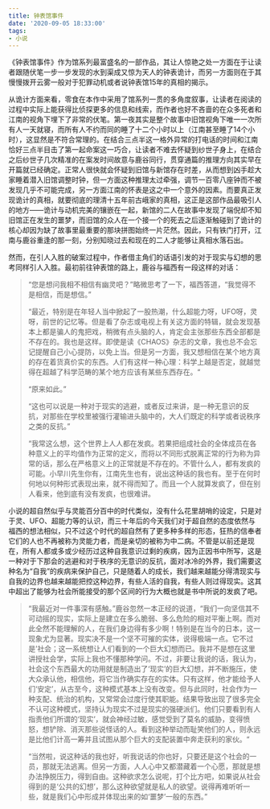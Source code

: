 ```yaml
---
title: 钟表馆事件
date: '2020-09-05 18:33:00'
tags: 
- 小说
---
```


《钟表馆事件》作为馆系列最富盛名的一部作品，其让人惊艳之处一方面在于让读者跟随伏笔一步一步发现的水到渠成又惊为天人的钟表诡计，而另一方面则在于其慢慢拨开云雾一般对于犯罪动机或者说钟表馆15年的真相的揭示。

从诡计方面来看，零食在本作中采用了馆系列一贯的多角度叙事，让读者在阅读的过程中实际上能获得比侦探更多的信息和线索，而作者也好不吝啬的在众多死者和江南的视角下埋下了非常的伏笔。第一夜其实是整个故事中旧馆视角下唯一一次所有人一天就寝，而所有人不约而同的睡了十二个小时以上（江南甚至睡了14个小时），这显然是不符合常理的。在结合三点半这一格外异常的打电话的时间和江南恰好三点半目击了第一起命案这一巧合，让读者不难去怀疑到纱世子身上，在结合之后纱世子几次精准的在案发时间故意与鹿谷同行，贯穿通篇的推理方向其实早在开篇就已经确定。正常人很快就会怀疑到旧馆与新馆存在时差，从而想到凶手趁大家睡着潜入旧馆调整时钟，但一方面这种推理太过牵强，调节一百零八座钟而不被发现几乎不可能完成，另一方面江南的怀表是这之中一个意外的因素。而要真正发现诡计的真相，就要彻底的理清十五年前古峨家的真相，这正是这部作品最吸引人的地方——诡计与动机完美的镶嵌在一起，新馆的二人在故事中发现了端倪却不知旧馆正在发生的噩梦，而旧馆的众人在一个接一个的死去之后逐渐触碰到了诡计的核心却因为缺了故事里最重要的那块拼图始终一片茫然。因此，只有铁门打开，江南与鹿谷重逢的那一刻，分别知晓过去和现在的二人才能够让真相水落石出。

然而，在引人入胜的破案过程中，作者借主角们的话语引发的对于现实与幻想的思考同样引人入胜。最初前往钟表馆的路上，鹿谷与福西有一段这样的对话：

>“您是想问我相不相信有幽灵吧？”略微思考了一下，福西答道，“我觉得不是相信，而是想信。”
>
>“最近，特别是在年轻人当中掀起了一股热潮，什么超能力呀，UFO呀，灵呀，前世的记忆等。但是看了杂志或电视上有关这方面的特辑，就会发现基本上都是骗人的鬼把戏，稍微有点头脑的人，肯定会主张那些东西全部都是不存在的。我也是这样。即使是读《CHAOS》杂志的文章，我也总不会忘记提醒自己小心提防，以免上当。但是另一方面，我又想相信在某个地方真的存在着货真价实的东西。人们有这样一种心理：科学上越是否定，就越觉得在超越了科学范畴的某个地方应该有某些东西存在。“
>
>“原来如此。”
>
>“这也可以说是一种对于现实的逃避，或者反过来讲，是一种无意识的反抗，对那些在学校里被强行灌输进头脑中的，大人们既定的科学或者说秩序之类的反抗。”
>
>“我常这么想，这个世界上人人都在发疯。若果把组成社会的全体成员在各种意义上的平均值作为正常的定义，而将以不同形式脱离正常的行为称为异常的话，那么在严格意义上的正常就是不存在的。不管什么人，都有发疯的可能。小早川先生你有，江南先生也有，说出这种话的我也有。至于在何时何地以何种形式表现出来，就不得而知了。而且一个人就算发疯了，但在别人看来，他到底有没有发疯，也很难讲。

小说的超自然似乎与灵能百分百中的时代类似，没有什么花里胡哨的设定，只是对于灵、UFO、超能力等的认识，而三十年后的今天我们对于超自然的态度依然与福西的想法相似，只不过这个时代的超自然有了更多种多样的形态，狂热的信奉者它们的人也不再被称为灵能力者，而是亲切的被称为中二病。不管是以前还是现在，所有人都或多或少经历过这种自我意识过剩的疾病，因为正因书中所写，这是一种对于下那会的逃避和对于秩序的无意识的反抗，面对冰冷的外界，我们需要这种名为“自我”的疾病来保护自己，只是随着人的成长，我们越来越能分得清现实与自我的边界也越来越能把控这种边界，有些人活的自我，有些人则过得现实。这其中超出了能够为社会所能接受的那个区间的行为大概也就是书中所说的发疯了吧。

>“我最近对一件事深有感触。”鹿谷忽然一本正经的说道，“我们一向坚信其不可动摇的现实，实际上是建立在多么脆弱、多么危险的相对平衡上啊。而对此全然不能理解的人，在我们身边得有多少啊！特别是在当今的日本，这一现象尤为显著。现实决不是一个坚不可摧的实体，说得极端一点。它不过是’社会；这一系统想让人们看到的一个巨大幻想而已。我并不是想在这里讲授社会学，实际上我也不懂那种学问。不过，非要让我说的话，我认为，社会这个东西最大的功用就是制造出了‘现实’的巨大幻想，并不断施压，使大众承认他，相信他，将它当作确实存在的实体。只有这样，他才能给予人们‘安定’，从古至今，这种模式基本上没有改变。但与此同时，社会作为一种支配、统治的机构，又常常会过度行使其职能。结果导致出现了很多完全不认可这种模式，坚持认为现实不过是现实的强硬派们。他们只要看到有人指责他们所谓的‘现实’，就会神经过敏，感觉受到了莫名的威胁，变得愤怒，想铲除、消灭那些说怪话的人。看到这种举动而耻笑他们的人，则永远是比他们计高一筹并且试图从那个巨大的支配装置中奔走获利的家伙。“
>
>“当然啦，说这种话的我也好，听我说话的你也好，只要还是这个社会的一员，那就无法逃离。但另一方面，人人心中又都潜藏着一个心愿，那就是想办法挣脱压力，得到自由。这种欲求怎么说呢，打个比方吧，如果说从社会得到的是‘公共的幻想’，那么这种欲望就是私人的欲望。说得再难听听一些，就是我们心中形成并体现出来的如‘噩梦’一般的东西。”